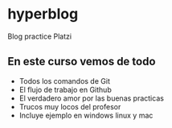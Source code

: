# hyperblog
Blog practice Platzi

## En este curso vemos de todo 
* Todos los comandos de Git 
* El flujo de trabajo en Github 
* El verdadero amor por las buenas practicas 
* Trucos muy locos del profesor 
* Incluye ejemplo en windows linux y mac